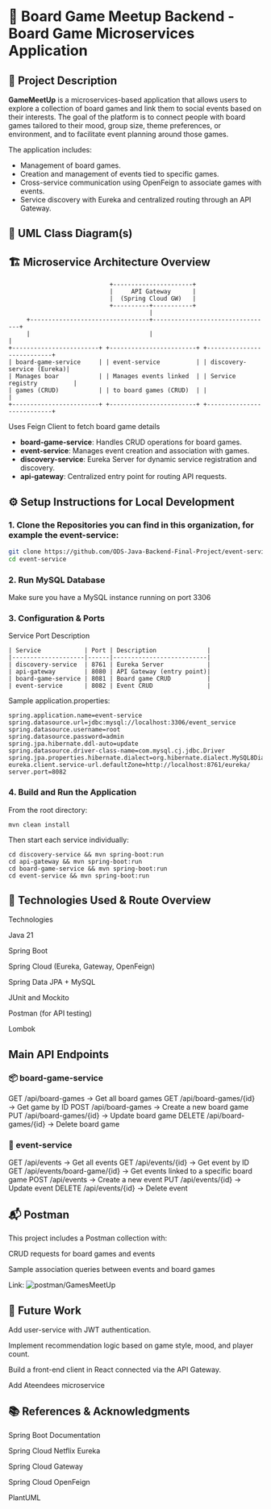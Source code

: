 # 🎲  Board Game Meetup Backend - Board Game Microservices Application

## 📝 Project Description

**GameMeetUp** is a microservices-based application that allows users to explore a collection of board games and link them to social events based on their interests. The goal of the platform is to connect people with board games tailored to their mood, group size, theme preferences, or environment, and to facilitate event planning around those games.

The application includes:
- Management of board games.
- Creation and management of events tied to specific games.
- Cross-service communication using OpenFeign to associate games with events.
- Service discovery with Eureka and centralized routing through an API Gateway.

## 🧩 UML Class Diagram(s)



## 🏗️ Microservice Architecture Overview
```
                            +----------------------+
                            |     API Gateway      |
                            |  (Spring Cloud GW)   |
                            +----------+-----------+
                                       |
     +---------------------------------+---------------------------------+
     |                                 |                                 |
+------------------------+ +------------------------+ +---------------------------+
| board-game-service     | | event-service          | | discovery-service (Eureka)|
| Manages boar           | | Manages events linked  | | Service registry          |
| games (CRUD)           | | to board games (CRUD)  | |                           |
+------------------------+ +------------------------+ +---------------------------+
```

Uses Feign Client to fetch board game details

- **board-game-service**: Handles CRUD operations for board games.
- **event-service**: Manages event creation and association with games.
- **discovery-service**: Eureka Server for dynamic service registration and discovery.
- **api-gateway**: Centralized entry point for routing API requests.

## ⚙️ Setup Instructions for Local Development

### 1. Clone the Repositories you can find in this organization, for example the event-service:

```bash
git clone https://github.com/ODS-Java-Backend-Final-Project/event-service.git
cd event-service
```

### 2. Run MySQL Database

Make sure you have a MySQL instance running on port 3306

### 3. Configuration & Ports
Service	Port	Description
```
| Service            | Port | Description              |
|--------------------|------|--------------------------|
| discovery-service  | 8761 | Eureka Server            |
| api-gateway        | 8080 | API Gateway (entry point)|
| board-game-service | 8081 | Board game CRUD          |
| event-service      | 8082 | Event CRUD               |
```
Sample application.properties:
``` 
spring.application.name=event-service
spring.datasource.url=jdbc:mysql://localhost:3306/event_service
spring.datasource.username=root
spring.datasource.password=admin
spring.jpa.hibernate.ddl-auto=update
spring.datasource.driver-class-name=com.mysql.cj.jdbc.Driver
spring.jpa.properties.hibernate.dialect=org.hibernate.dialect.MySQL8Dialect
eureka.client.service-url.defaultZone=http://localhost:8761/eureka/
server.port=8082
```
### 4. Build and Run the Application

From the root directory:

```mvn clean install ```

Then start each service individually:
```
cd discovery-service && mvn spring-boot:run
cd api-gateway && mvn spring-boot:run
cd board-game-service && mvn spring-boot:run
cd event-service && mvn spring-boot:run
```
## 🧪 Technologies Used & Route Overview
Technologies

Java 21

Spring Boot

Spring Cloud (Eureka, Gateway, OpenFeign)

Spring Data JPA + MySQL

JUnit and Mockito

Postman (for API testing)

Lombok

## Main API Endpoints
### 📦 board-game-service

GET    /api/board-games            → Get all board games
GET    /api/board-games/{id}       → Get game by ID
POST   /api/board-games            → Create a new board game
PUT    /api/board-games/{id}       → Update board game
DELETE /api/board-games/{id}       → Delete board game

### 🎉 event-service

GET    /api/events                 → Get all events
GET    /api/events/{id}            → Get event by ID
GET    /api/events/board-game/{id} → Get events linked to a specific board game
POST   /api/events                 → Create a new event
PUT    /api/events/{id}            → Update event
DELETE /api/events/{id}            → Delete event

## 📬 Postman

This project includes a Postman collection with:

CRUD requests for board games and events

Sample association queries between events and board games

Link: ![postman/GamesMeetUp](https://craftshop.postman.co/workspace/My-Workspace~64247626-9b1b-40cf-82e4-df164e396f63/collection/39061244-2cab27db-c263-421d-9531-48807903fba6?action=share&creator=39061244&active-environment=39061244-17713532-af05-4d0b-b877-cbb3f0d57619)

## 🚀 Future Work

Add user-service with JWT authentication.

Implement recommendation logic based on game style, mood, and player count.

Build a front-end client in React connected via the API Gateway.

Add Ateendees microservice

## 📚 References & Acknowledgments

Spring Boot Documentation

Spring Cloud Netflix Eureka

Spring Cloud Gateway

Spring Cloud OpenFeign

PlantUML
